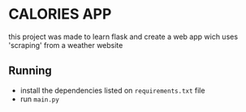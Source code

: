 # CALORIES APP

this project was made to learn flask and create a web app wich uses 'scraping' from a weather website

## Running

* install the dependencies listed on `requirements.txt` file
* run `main.py`
